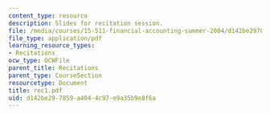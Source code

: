 ```yaml
---
content_type: resource
description: Slides for recitation session.
file: /media/courses/15-511-financial-accounting-summer-2004/d142be297859a4044c97e9a35b9e8f6a_rec1.pdf
file_type: application/pdf
learning_resource_types:
- Recitations
ocw_type: OCWFile
parent_title: Recitations
parent_type: CourseSection
resourcetype: Document
title: rec1.pdf
uid: d142be29-7859-a404-4c97-e9a35b9e8f6a
---
```

